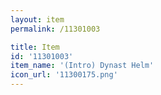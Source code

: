 ```yaml
---
layout: item
permalink: /11301003

title: Item
id: '11301003'
item_name: '(Intro) Dynast Helm'
icon_url: '11300175.png'
---
```

